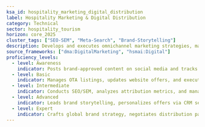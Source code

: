 ```yaml
---
ksa_id: hospitality_marketing_digital_distribution
label: Hospitality Marketing & Digital Distribution
category: Technical
sector: hospitality_tourism
horizon: core_2025
cluster_tags: ["SEO-SEM", "Meta-Search", "Brand-Storytelling"]
description: Develops and executes omnichannel marketing strategies, manages brand presence, and optimizes digital distribution to drive direct bookings and loyalty.
source_frameworks: ["dma:DigitalMarketing", "hsmai:Digital"]
proficiency_levels:
  - level: Awareness
    indicator: Posts brand-approved content on social media and tracks basic engagement.
  - level: Basic
    indicator: Manages OTA listings, updates website offers, and executes email campaigns.
  - level: Intermediate
    indicator: Conducts SEO/SEM, analyzes attribution metrics, and manages meta-search bidding.
  - level: Advanced
    indicator: Leads brand storytelling, personalizes offers via CRM segmentation, and balances channel mix cost.
  - level: Expert
    indicator: Crafts global brand strategy, negotiates distribution partnerships, and pioneers data-driven loyalty ecosystems.
---
```

